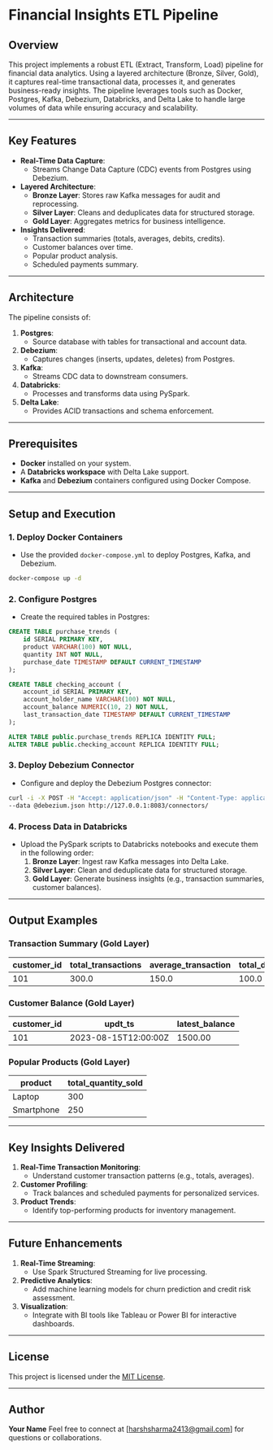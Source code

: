 # Financial Insights ETL Pipeline

## Overview
This project implements a robust ETL (Extract, Transform, Load) pipeline for financial data analytics. Using a layered architecture (Bronze, Silver, Gold), it captures real-time transactional data, processes it, and generates business-ready insights. The pipeline leverages tools such as Docker, Postgres, Kafka, Debezium, Databricks, and Delta Lake to handle large volumes of data while ensuring accuracy and scalability.

---

## Key Features
- **Real-Time Data Capture**:
  - Streams Change Data Capture (CDC) events from Postgres using Debezium.
- **Layered Architecture**:
  - **Bronze Layer**: Stores raw Kafka messages for audit and reprocessing.
  - **Silver Layer**: Cleans and deduplicates data for structured storage.
  - **Gold Layer**: Aggregates metrics for business intelligence.
- **Insights Delivered**:
  - Transaction summaries (totals, averages, debits, credits).
  - Customer balances over time.
  - Popular product analysis.
  - Scheduled payments summary.

---

## Architecture
The pipeline consists of:
1. **Postgres**:
   - Source database with tables for transactional and account data.
2. **Debezium**:
   - Captures changes (inserts, updates, deletes) from Postgres.
3. **Kafka**:
   - Streams CDC data to downstream consumers.
4. **Databricks**:
   - Processes and transforms data using PySpark.
5. **Delta Lake**:
   - Provides ACID transactions and schema enforcement.

---

## Prerequisites
- **Docker** installed on your system.
- A **Databricks workspace** with Delta Lake support.
- **Kafka** and **Debezium** containers configured using Docker Compose.

---

## Setup and Execution

### 1. Deploy Docker Containers
- Use the provided `docker-compose.yml` to deploy Postgres, Kafka, and Debezium.
```bash
docker-compose up -d
```

### 2. Configure Postgres
- Create the required tables in Postgres:
```sql
CREATE TABLE purchase_trends (
    id SERIAL PRIMARY KEY,
    product VARCHAR(100) NOT NULL,
    quantity INT NOT NULL,
    purchase_date TIMESTAMP DEFAULT CURRENT_TIMESTAMP
);

CREATE TABLE checking_account (
    account_id SERIAL PRIMARY KEY,
    account_holder_name VARCHAR(100) NOT NULL,
    account_balance NUMERIC(10, 2) NOT NULL,
    last_transaction_date TIMESTAMP DEFAULT CURRENT_TIMESTAMP
);

ALTER TABLE public.purchase_trends REPLICA IDENTITY FULL;
ALTER TABLE public.checking_account REPLICA IDENTITY FULL;
```

### 3. Deploy Debezium Connector
- Configure and deploy the Debezium Postgres connector:
```bash
curl -i -X POST -H "Accept: application/json" -H "Content-Type: application/json" \
--data @debezium.json http://127.0.0.1:8083/connectors/
```

### 4. Process Data in Databricks
- Upload the PySpark scripts to Databricks notebooks and execute them in the following order:
  1. **Bronze Layer**: Ingest raw Kafka messages into Delta Lake.
  2. **Silver Layer**: Clean and deduplicate data for structured storage.
  3. **Gold Layer**: Generate business insights (e.g., transaction summaries, customer balances).

---

## Output Examples

### Transaction Summary (Gold Layer)
| customer_id | total_transactions | average_transaction | total_debits | total_credits |
|-------------|--------------------|---------------------|--------------|---------------|
| 101         | 300.0             | 150.0              | 100.0        | 200.0         |

### Customer Balance (Gold Layer)
| customer_id | updt_ts               | latest_balance |
|-------------|-----------------------|----------------|
| 101         | 2023-08-15T12:00:00Z | 1500.00        |

### Popular Products (Gold Layer)
| product     | total_quantity_sold |
|-------------|---------------------|
| Laptop      | 300                 |
| Smartphone  | 250                 |

---

## Key Insights Delivered
1. **Real-Time Transaction Monitoring**:
   - Understand customer transaction patterns (e.g., totals, averages).
2. **Customer Profiling**:
   - Track balances and scheduled payments for personalized services.
3. **Product Trends**:
   - Identify top-performing products for inventory management.

---

## Future Enhancements
1. **Real-Time Streaming**:
   - Use Spark Structured Streaming for live processing.
2. **Predictive Analytics**:
   - Add machine learning models for churn prediction and credit risk assessment.
3. **Visualization**:
   - Integrate with BI tools like Tableau or Power BI for interactive dashboards.

---

## License
This project is licensed under the [MIT License](LICENSE).

---

## Author
**Your Name**
Feel free to connect at [harshsharma2413@gmail.com] for questions or collaborations.


